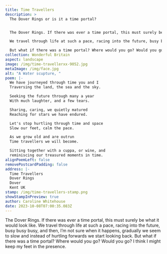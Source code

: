 ```yaml
---
title: Time Travellers
description: >
  The Dover Rings or is it a time portal?


  The Dover Rings. If there was ever a time portal, this must surely be what it would look like. 

  We travel through life at such a pace, racing into the future, busy busy busy, and then, I’m not sure when it happens, gradually we seem to slow and instead of hurtling forwards we start looking back.

  But what if there was a time portal? Where would you go? Would you go? I think I might keep my feet in the presence.
collection: Wonderful Britain
aspect: landscape
image: /img/time-travellerxx-9052.jpg
metaImage: /img/face.jpg
alt: "A Water scupture, "
poem: |-
  We have journeyed through time you and I
  Traversing the land, the sea and the sky.

  Seeking the future through many a year
  With much laughter, and a few tears.

  Sharing, caring, we quietly matured
  Reaching for stars we have endured.

  Let's stop hurtling through time and space
  Slow our feet, calm the pace.

  As we grow old and are outrun
  Time travellers we will become.

  Sitting together with a cuppa, or wine, and
  reminiscing our treasured moments in time.
alignPoemLeft: false
removePostcardPadding: false
address: |-
  Time Travellers
  Dover Rings
  Dover
  Kent UK
stamp: /img/time-travellers-stamp.png
showStampInPreview: true
author: Caroline Whitehouse
date: 2023-10-08T07:00:35.083Z
---
```

The Dover Rings. If there was ever a time portal, this must surely be what it would look like. 
We travel through life at such a pace, racing into the future, busy busy busy, and then, I’m not sure when it happens, gradually we seem to slow and instead of hurtling forwards we start looking back.
But what if there was a time portal? Where would you go? Would you go? I think I might keep my feet in the presence.